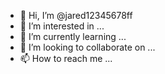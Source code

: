 - 👋 Hi, I’m @jared12345678ff
- 👀 I’m interested in ...
- 🌱 I’m currently learning ...
- 💞️ I’m looking to collaborate on ...
- 📫 How to reach me ...

<!---
jared12345678ff/jared12345678ff is a ✨ special ✨ repository because its `README.md` (this file) appears on your GitHub profile.
You can click the Preview link to take a look at your changes.
--->
